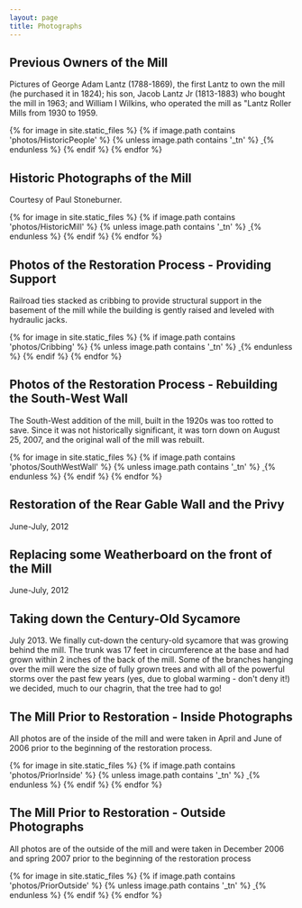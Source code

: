 ```yaml
---
layout: page
title: Photographs
---
```


## Previous Owners of the Mill
Pictures of George Adam Lantz (1788-1869), the first Lantz to own the mill (he purchased it in 1824); his son, Jacob Lantz Jr (1813-1883) who bought the mill in 1963; and William I Wilkins, who operated the mill as "Lantz Roller Mills from 1930 to 1959.

<p>
{% for image in site.static_files %}
    {% if image.path contains 'photos/HistoricPeople' %}
      {% unless image.path contains '_tn' %}
          <a href="{{site.url}}/{{ image.path }}">
            <img src="{{site.url}}/photos/HistoricPeople/{{ image.basename | append: '_tn' | append: image.extname }}" alt="">
          </a>
      {% endunless %}
    {% endif %}
{% endfor %}
</p>


## Historic Photographs of the Mill
Courtesy of Paul Stoneburner.

<p>
{% for image in site.static_files %}
    {% if image.path contains 'photos/HistoricMill' %}
      {% unless image.path contains '_tn' %}
          <a href="{{site.url}}/{{ image.path }}">
            <img src="{{site.url}}/photos/HistoricMill/{{ image.basename | append: '_tn' | append: image.extname }}" alt="">
          </a>
      {% endunless %}
    {% endif %}
{% endfor %}
</p>


## Photos of the Restoration Process - Providing Support
Railroad ties stacked as cribbing to provide structural support in the basement of the mill while the building is gently raised and leveled with hydraulic jacks.

<p>
{% for image in site.static_files %}
    {% if image.path contains 'photos/Cribbing' %}
      {% unless image.path contains '_tn' %}
          <a href="{{site.url}}/{{ image.path }}">
            <img src="{{site.url}}/photos/Cribbing/{{ image.basename | append: '_tn' | append: image.extname }}" alt="">
          </a>
      {% endunless %}
    {% endif %}
{% endfor %}
</p>

## Photos of the Restoration Process - Rebuilding the South-West Wall
The South-West addition of the mill, built in the 1920s was too rotted to save. Since it was not historically significant, it was torn down on August 25, 2007, and the original wall of the mill was rebuilt.

<p>
{% for image in site.static_files %}
    {% if image.path contains 'photos/SouthWestWall' %}
      {% unless image.path contains '_tn' %}
          <a href="{{site.url}}/{{ image.path }}">
            <img src="{{site.url}}/photos/SouthWestWall/{{ image.basename | append: '_tn' | append: image.extname }}" alt="">
          </a>
      {% endunless %}
    {% endif %}
{% endfor %}
</p>

## Restoration of the Rear Gable Wall and the Privy
June-July, 2012

## Replacing some Weatherboard on the front of the Mill
June-July, 2012

## Taking down the Century-Old Sycamore
July 2013. We finally cut-down the century-old sycamore that was growing behind the mill.  The trunk was 17 feet in circumference at the base and had grown within 2 inches of the back of the mill.  Some of the branches hanging over the mill were the size of fully grown trees and with all of the powerful storms over the past few years (yes, due to global warming - don't deny it!) we decided, much to our chagrin, that the tree had to go!

## The Mill Prior to Restoration - Inside Photographs
All photos are of the inside of the mill and were taken in April and June of 2006 prior to the beginning of the restoration process.

<p>
{% for image in site.static_files %}
    {% if image.path contains 'photos/PriorInside' %}
      {% unless image.path contains '_tn' %}
          <a href="{{site.url}}/{{ image.path }}">
            <img src="{{site.url}}/photos/PriorInside/{{ image.basename | append: '_tn' | append: image.extname }}" alt="">
          </a>
      {% endunless %}
    {% endif %}
{% endfor %}
</p>

## The Mill Prior to Restoration - Outside Photographs
All photos are of the outside of the mill and were taken in December 2006 and spring 2007 prior to the beginning of the restoration process

<p>
{% for image in site.static_files %}
    {% if image.path contains 'photos/PriorOutside' %}
      {% unless image.path contains '_tn' %}
          <a href="{{site.url}}/{{ image.path }}">
            <img src="{{site.url}}/photos/PriorOutside/{{ image.basename | append: '_tn' | append: image.extname }}" alt="">
          </a>
      {% endunless %}
    {% endif %}
{% endfor %}
</p>
